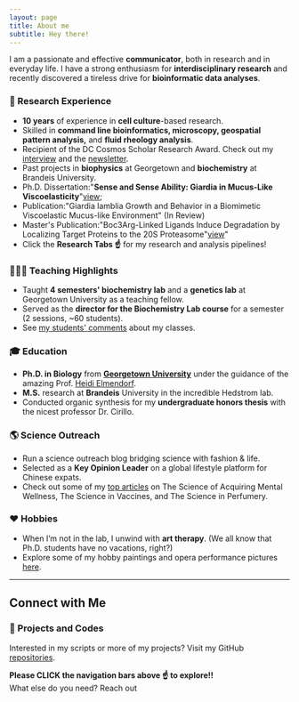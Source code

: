 ```yaml
---
layout: page
title: About me
subtitle: Hey there!
---
```


I am a passionate and effective **communicator**, both in research and in everyday life. I have a strong enthusiasm for **interdisciplinary research** and recently discovered a tireless drive for **bioinformatic data analyses**.


### 💼 Research Experience
- **10 years** of experience in **cell culture**-based research.
- Skilled in **command line bioinformatics, microscopy, geospatial pattern analysis,** and **fluid rheology analysis**.
- Recipient of the DC Cosmos Scholar Research Award. Check out my [interview](https://grad.georgetown.edu/2021/10/18/interview-with-cosmos-scholar-claire-li/) and the [newsletter](https://biology.georgetown.edu/news-story/theyre-out-of-this-world-nicole-wagner-and-shican-claire-li-named-cosmos-scholars%EF%BF%BC/).
- Past projects in **biophysics** at Georgetown and **biochemistry** at Brandeis University.
- Ph.D. Dissertation:"**Sense and Sense Ability: Giardia in Mucus-Like Viscoelasticity**"[view](https://www.proquest.com/docview/3059825765?sourcetype=Dissertations%20&%20Theses);
- Publication:"Giardia lamblia Growth and Behavior in a Biomimetic Viscoelastic Mucus-like Environment" (In Review)
- Master's Publication:"Boc3Arg-Linked Ligands Induce Degradation by Localizing Target Proteins to the 20S Proteasome"[view](https://pubs.acs.org/doi/10.1021/acschembio.6b00656)"
- Click the **Research Tabs ☝️** for my research and analysis pipelines!

### 👩🏻‍🏫 Teaching Highlights
- Taught **4 semesters' biochemistry lab** and a **genetics lab** at Georgetown University as a teaching fellow.
- Served as the **director for the Biochemistry Lab course** for a semester (2 sessions, ~60 students).
- See [my students' comments](/teaching) about my classes.

### 🎓 Education
- **Ph.D. in Biology** from **[Georgetown University](https://gufaculty360.georgetown.edu/s/contact/00336000014SkjDAAS/shican-li)** under the guidance of the amazing Prof. [Heidi Elmendorf](https://gufaculty360.georgetown.edu/s/contact/00336000014RdOCAA0/heidi-elmendorf).
- **M.S.** research at **Brandeis** University in the incredible Hedstrom lab.
- Conducted organic synthesis for my **undergraduate honors thesis** with the nicest professor Dr. Cirillo.

### 🌎 Science Outreach
- Run a science outreach blog bridging science with fashion & life.
- Selected as a **Key Opinion Leader** on a global lifestyle platform for Chinese expats.
- Check out some of my [top articles](/blog) on The Science of Acquiring Mental Wellness, The Science in Vaccines, and The Science in Perfumery.
  
### ❤️ Hobbies
- When I’m not in the lab, I unwind with **art therapy**. (We all know that Ph.D. students have no vacations, right?)
- Explore some of my hobby paintings and opera performance pictures [here](/art).

---

## Connect with Me

### 🔗 Projects and Codes
Interested in my scripts or more of my projects? Visit my GitHub [repositories](https://github.com/sl1453).

**Please CLICK the navigation bars above ☝️ to explore!!**   
What else do you need? Reach out
